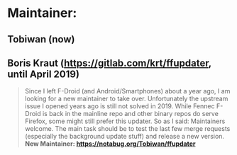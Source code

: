 # Maintainer:

## Tobiwan (now)

## Boris Kraut (https://gitlab.com/krt/ffupdater, until April 2019)

> Since I left F-Droid (and Android/Smartphones) about a year ago, I am looking for a new maintainer to take
> over. Unfortunately the upstream issue I opened years ago is still not solved in 2019. While Fennec F-Droid
> is back in the mainline repo and other binary repos do serve Firefox, some might still prefer this updater.
> So as I said: Maintainers welcome. The main task should be to test the last few merge requests (especially
> the background update stuff) and release a new version.
> **New Maintainer: https://notabug.org/Tobiwan/ffupdater**